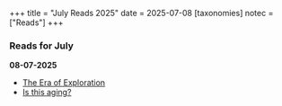+++
title = "July Reads 2025"
date = 2025-07-08
[taxonomies]
notec = ["Reads"]
+++

### Reads for July

**08-07-2025**
- [The Era of Exploration](https://yidingjiang.github.io/blog/post/exploration/)
- [Is this aging?](https://www.librariesforthefuture.bio/p/is-this-aging)